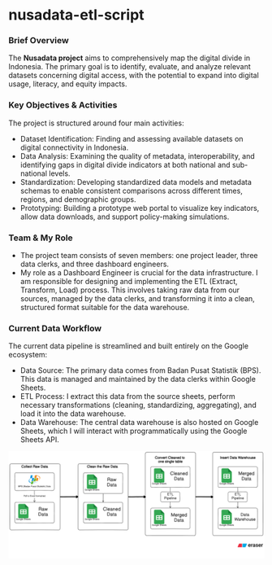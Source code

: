 # nusadata-etl-script

### Brief Overview
The **Nusadata project** aims to comprehensively map the digital divide in Indonesia. The primary goal is to identify, evaluate, and analyze relevant datasets concerning digital access, with the potential to expand into digital usage, literacy, and equity impacts.

### Key Objectives & Activities
The project is structured around four main activities:
- Dataset Identification: Finding and assessing available datasets on digital connectivity in Indonesia.
- Data Analysis: Examining the quality of metadata, interoperability, and identifying gaps in digital divide indicators at both national and sub-national levels.
- Standardization: Developing standardized data models and metadata schemas to enable consistent comparisons across different times, regions, and demographic groups.
- Prototyping: Building a prototype web portal to visualize key indicators, allow data downloads, and support policy-making simulations.

### Team & My Role
- The project team consists of seven members: one project leader, three data clerks, and three dashboard engineers.
- My role as a Dashboard Engineer is crucial for the data infrastructure. I am responsible for designing and implementing the ETL (Extract, Transform, Load) process. This involves taking raw data from our sources, managed by the data clerks, and transforming it into a clean, structured format suitable for the data warehouse.

### Current Data Workflow
The current data pipeline is streamlined and built entirely on the Google ecosystem:
- Data Source: The primary data comes from Badan Pusat Statistik (BPS). This data is managed and maintained by the data clerks within Google Sheets.
- ETL Process: I extract this data from the source sheets, perform necessary transformations (cleaning, standardizing, aggregating), and load it into the data warehouse.
- Data Warehouse: The central data warehouse is also hosted on Google Sheets, which I will interact with programmatically using the Google Sheets API.

![Project Workflow](https://raw.githubusercontent.com/Tegarr123/nusadata-etl-script/refs/heads/main/Workflow.png)
